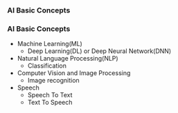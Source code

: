 ### AI Basic Concepts

### AI Basic Concepts
  * Machine Learning(ML)
    * Deep Learning(DL) or Deep Neural Network(DNN)
  * Natural Language Processing(NLP)
    * Classification
  * Computer Vision and Image Processing
    * Image recognition 
  * Speech
    * Speech To Text
    * Text To Speech

